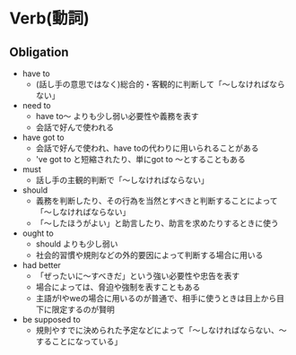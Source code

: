 # Verb(動詞)





## Obligation
* have to
    * (話し手の意思ではなく)総合的・客観的に判断して「～しなければならない」
* need to
    * have to～ よりも少し弱い必要性や義務を表す
    * 会話で好んで使われる
* have got to
    * 会話で好んで使われ、have toの代わりに用いられることがある
    * 've got to と短縮されたり、単にgot to ～とすることもある
* must
    * 話し手の主観的判断で「～しなければならない」
* should
    * 義務を判断したり、その行為を当然とすべきと判断することによって「～しなければならない」
    * 「～したほうがよい」と助言したり、助言を求めたりするときに使う
* ought to
    * should よりも少し弱い
    * 社会的習慣や規則などの外的要因によって判断する場合に用いる
* had better
    * 「ぜったいに～すべきだ」という強い必要性や忠告を表す
    * 場合によっては、脅迫や強制を表すこともある
    * 主語がIやweの場合に用いるのが普通で、相手に使うときは目上から目下に限定するのが賢明
* be supposed to
    * 規則やすでに決められた予定などによって「～しなければならない、～することになっている」
